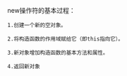 new操作符的基本过程：

    1.创建一个新的空对象。

    2.将构造函数的作用域赋给它（即this指向它）。

    3.新对象增加构造函数的基本方法和属性。

    4.返回新对象
